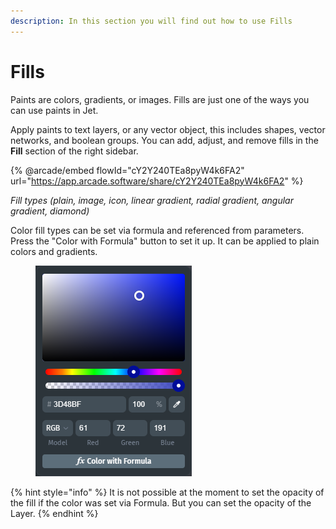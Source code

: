 ```yaml
---
description: In this section you will find out how to use Fills
---
```


# Fills

Paints are colors, gradients, or images. Fills are just one of the ways you can use paints in Jet.

Apply paints to text layers, or any vector object, this includes shapes, vector networks, and boolean groups. You can add, adjust, and remove fills in the **Fill** section of the right sidebar.

{% @arcade/embed flowId="cY2Y240TEa8pyW4k6FA2" url="https://app.arcade.software/share/cY2Y240TEa8pyW4k6FA2" %}

_Fill types (plain, image, icon, linear gradient, radial gradient, angular gradient, diamond)_

Color fill types can be set via formula and referenced from parameters. Press the "Color with Formula" button to set it up. It can be applied to plain colors and gradients.

<figure><img src="../../.gitbook/assets/image.png" alt=""><figcaption></figcaption></figure>

{% hint style="info" %}
It is not possible at the moment to set the opacity of the fill if the color was set via Formula. But you can set the opacity of the Layer.
{% endhint %}
